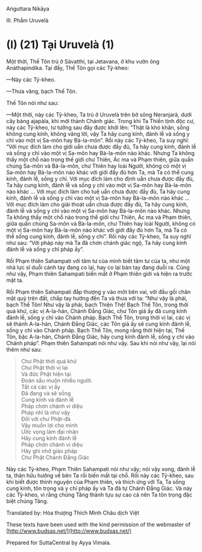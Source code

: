  

Aṅguttara Nikāya

III. Phẩm Uruvelà

# (I) (21) Tại Uruvelà (1)

Một thời, Thế Tôn trú ở Sàvatthi, tại Jetavana, ở khu vườn ông Anàthapindika. Tại đấy, Thế Tôn gọi các Tỷ-kheo:

—Này các Tỷ-kheo.

—Thưa vâng, bạch Thế Tôn.

Thế Tôn nói như sau:

—Một thời, này các Tỷ-kheo, Ta trú ở Uruvelà trên bờ sông Neranjarà, dưới cây bàng ajapàla, khi mới thành Chánh giác. Trong khi Ta Thiền tịnh độc cư, này các Tỷ-kheo, tư tưởng sau đây được khởi lên: “Thật là khó khăn, sống không cung kính, không vâng lời, vậy Ta hãy cung kính, đảnh lễ và sống y chỉ vào một vị Sa-môn hay Bà-la-môn”. Rồi này các Tỷ-kheo, Ta suy nghĩ: “Với mục đích làm cho giới uẩn chưa được đầy đủ, Ta hãy cung kính, đảnh lễ và sống y chỉ vào một vị Sa-môn hay Bà-la-môn nào khác. Nhưng Ta không thấy một chỗ nào trong thế giới chư Thiên, Ác ma và Phạm thiên, giữa quần chúng Sa-môn và Bà-la-môn, chư Thiên hay loài Người, không có một vị Sa-môn hay Bà-la-môn nào khác với giới đầy đủ hơn Ta, mà Ta có thể cung kính, đảnh lễ, sống y chỉ. Với mục đích làm cho định uẩn chưa được đầy đủ, Ta hãy cung kính, đảnh lễ và sống y chỉ vào một vị Sa-môn hay Bà-la-môn nào khác ... Với mục đích làm cho tuệ uẩn chưa được đầy đủ, Ta hãy cung kính, đảnh lễ và sống y chỉ vào một vị Sa-môn hay Bà-la-môn nào khác ... Với mục đích làm cho giải thoát uẩn chưa được đầy đủ, Ta hãy cung kính, đảnh lễ và sống y chỉ vào một vị Sa-môn hay Bà-la-môn nào khác. Nhưng Ta không thấy một chỗ nào trong thế giới chư Thiên, Ác ma và Phạm thiên, giữa quần chúng Sa-môn và Bà-la-môn, chư Thiên hay loài Người, không có một vị Sa-môn hay Bà-la-môn nào khác với giới đầy đủ hơn Ta, mà Ta có thể sống cung kính, đảnh lễ, sống y chỉ”. Rồi này các Tỷ-kheo, Ta suy nghĩ như sau: “Với pháp này mà Ta đã chơn chánh giác ngộ, Ta hãy cung kính đảnh lễ và sống y chỉ pháp ấy”.

Rồi Phạm thiên Sahampati với tâm tư của mình biết tâm tư của ta, như một nhà lực sĩ duỗi cánh tay đang co lại, hay co lại bàn tay đang duỗi ra. Cũng như vậy, Phạm thiên Sahampati biến mất ở Phạm thiên giới và hiện ra trước mặt ta.

Rồi Phạm thiên Sahampati đắp thượng y vào môt bên vai, với đầu gối chân mặt quỳ trên đất, chắp tay hướng đến Ta và thưa với ta: “Như vậy là phải, bạch Thế Tôn! Như vậy là phải, bạch Thiện Thệ! Bạch Thế Tôn, trong thời quá khứ, các vị A-la-hán, Chánh Ðẳng Giác, chư Tôn giả ấy đã cung kính đảnh lễ, sống y chỉ vào Chánh pháp. Bạch Thế Tôn, trong thời vị lai, các vị sẽ thành A-la-hán, Chánh Ðẳng Giác, các Tôn giả ấy sẽ cung kính đảnh lễ, sống y chỉ vào Chánh pháp. Bạch Thế Tôn, mong rằng thời hiện tại, Thế Tôn, bậc A-la-hán, Chánh Ðẳng Giác, hãy cung kính đảnh lễ, sống y chỉ vào Chánh pháp”. Phạm thiên Sahampati nói như vậy. Sau khi nói như vậy, lại nói thêm như sau:

> Chư Phật thời quá khứ  
> Chư Phật thời vị lai  
> Và đức Phật hiện tại  
> Ðoàn sầu muộn nhiều người.  
> Tất cả các vị ấy  
> Ðã đang và sẽ sống  
> Cung kính và đảnh lễ  
> Pháp chơn chánh vi diệu  
> Pháp nhĩ là như vậy  
> Ðối với chư Phật-đà  
> Vậy muốn lợi cho mình  
> Ước vọng làm đại nhân  
> Hãy cung kính đảnh lễ  
> Pháp chơn chánh vi diệu  
> Hãy ghi nhớ giáo pháp  
> Chư Phật Chánh Ðẳng Giác

Này các Tỷ-kheo, Phạm Thiên Sahampati nói như vậy; nói vậy xong, đảnh lễ ta, thân hữu hướng về bên Ta rồi biến mất tại chỗ. Rồi này các Tỷ-kheo, sau khi biết được thỉnh nguyện của Phạm thiên, và thích ứng với Ta, Ta sống cung kính, tôn trọng và y chỉ pháp ấy và Ta đã tự Chánh Ðẳng Giác. Và này các Tỷ-kheo, vì rằng chúng Tăng thành tựu sự cao cả nên Ta tôn trọng đặc biệt chúng Tăng.

Translated by: Hòa thượng Thích Minh Châu dịch Việt

These texts have been used with the kind permission of the webmaster of [http://www.budsas.net/](http://www.budsas.net/)

Prepared for SuttaCentral by Ayya Vimala.